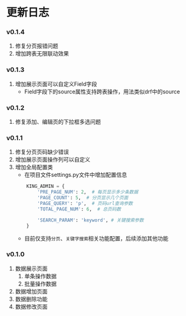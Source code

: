 # 更新日志

### v0.1.4
1. 修复分页报错问题
2. 增加跨表无限联动效果

### v0.1.3
1. 增加展示页面可以自定义Field字段
    - Field字段下的source属性支持跨表操作，用法类似drf中的source

### v0.1.2
1. 修复添加、编辑页的下拉框多选问题

### v0.1.1
1. 修复分页页码缺少错误
2. 增加展示页面操作列可以自定义
3. 增加全局配置类
    - 在项目文件settings.py文件中增加配置信息
    ```python
        KING_ADMIN = {
            'PRE_PAGE_NUM': 2,  # 每页显示多少条数据
            'PAGE_COUNT': 5,  # 分页显示几个页面
            'PAGE_QUERY': 'p',  # 页码url查询参数
            'TOTAL_PAGE_NUM': 6,  # 总页码数
   
            'SEARCH_PARAM': 'keyword', # 关键搜索参数
        }
   ```
   - 目前仅支持`分页`、`关键字搜索`相关功能配置，后续添加其他功能

### v0.1.0
1. 数据展示页面
    1. 单条操作数据
    2. 批量操作数据
2. 数据增加页面
3. 数据删除功能
4. 数据修改页面
